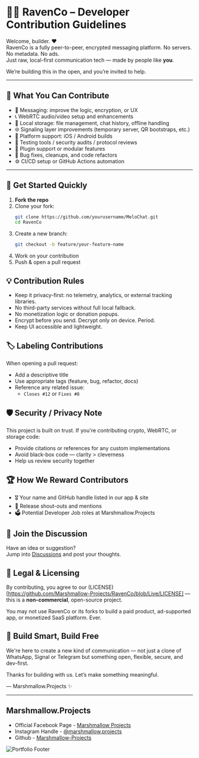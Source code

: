 # 🧑‍💻 RavenCo – Developer Contribution Guidelines

Welcome, builder. ❤️  
RavenCo is a fully peer-to-peer, encrypted messaging platform. No servers. No metadata. No ads.  
Just raw, local-first communication tech — made by people like **you**.

We’re building this in the open, and you’re invited to help.

---

## 🧱 What You Can Contribute

- 💬 Messaging: improve the logic, encryption, or UX
- 📞 WebRTC audio/video setup and enhancements
- 💾 Local storage: file management, chat history, offline handling
- 🌐 Signaling layer improvements (temporary server, QR bootstraps, etc.)
- 📱 Platform support: iOS / Android builds
- 🧪 Testing tools / security audits / protocol reviews
- 🧩 Plugin support or modular features
- 🐞 Bug fixes, cleanups, and code refactors
- ⚙️ CI/CD setup or GitHub Actions automation

---

## 🚀 Get Started Quickly

1. **Fork the repo**
2. Clone your fork:
   ```bash
   git clone https://github.com/yourusername/MeloChat.git
   cd RavenCo
3. Create a new branch:
   ```bash
   git checkout -b feature/your-feature-name
4. Work on your contribution
5. Push & open a pull request

## 💡 Contribution Rules
- Keep it privacy-first: no telemetry, analytics, or external tracking libraries.
- No third-party services without full local fallback.
- No monetization logic or donation popups.
- Encrypt before you send. Decrypt only on device. Period.
- Keep UI accessible and lightweight.

## 🏷️ Labeling Contributions
When opening a pull request:
- Add a descriptive title
- Use appropriate tags (feature, bug, refactor, docs)
- Reference any related issue:
  - ```Closes #12``` or `Fixes #8`

## 🛡️ Security / Privacy Note
This project is built on trust. If you're contributing crypto, WebRTC, or storage code:
- Provide citations or references for any custom implementations
- Avoid black-box code — clarity > cleverness
- Help us review security together

## 🏆 How We Reward Contributors
- 🎖️ Your name and GitHub handle listed in our app & site
- 📢 Release shout-outs and mentions
- 🗳️ Potential Developer Job roles at Marshmallow.Projects

## 💬 Join the Discussion
Have an idea or suggestion?  
Jump into [Discussions](https://github.com/Marshmallow-Projects/RavenCo/discussions/1) and post your thoughts.

## 📜 Legal & Licensing
By contributing, you agree to our (LICENSE)[https://github.com/Marshmallow-Projects/RavenCo/blob/Live/LICENSE] — this is a **non-commercial**, open-source project.  

You may not use RavenCo or its forks to build a paid product, ad-supported app, or monetized SaaS platform. Ever.

## 🧠 Build Smart, Build Free
We're here to create a new kind of communication — not just a clone of WhatsApp, Signal or Telegram but something open, flexible, secure, and dev-first.  

Thanks for building with us. Let’s make something meaningful.  

— Marshmallow.Projects ✨

---
## Marshmallow.Projects
- Official Facebook Page - [Marshmallow Projects](https://www.facebook.com/Marshmallow.Projects)
- Instagram Handle - [@marshmallow.projects](https://www.instagram.com/marshmallow.projects/)
- Github - [Marshmallow-Projects](github.com/Marshmallow-Projects)

![Portfolio Footer](https://github.com/user-attachments/assets/6cb0f24f-16e2-4252-9240-b854d57bf035)
